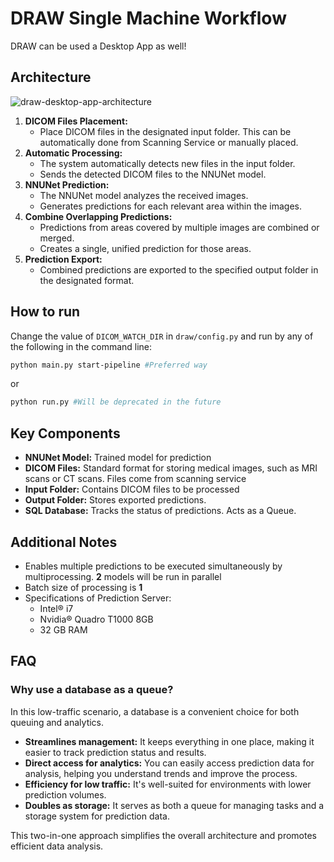 # DRAW Single Machine Workflow

DRAW can be used a Desktop App as well!

## Architecture

![draw-desktop-app-architecture](https://ik.imagekit.io/oj8f972s8/a9t/a9t-desktop-app-arch.drawio.png)

1. **DICOM Files Placement:**
   - Place DICOM files in the designated input folder. This can be automatically done from Scanning Service or manually placed.
2. **Automatic Processing:**
   - The system automatically detects new files in the input folder.
   - Sends the detected DICOM files to the NNUNet model.
3. **NNUNet Prediction:**
   - The NNUNet model analyzes the received images.
   - Generates predictions for each relevant area within the images.
4. **Combine Overlapping Predictions:**
   - Predictions from areas covered by multiple images are combined or merged.
   - Creates a single, unified prediction for those areas.
5. **Prediction Export:**
   - Combined predictions are exported to the specified output folder in the designated format.

## How to run

Change the value of `DICOM_WATCH_DIR` in `draw/config.py` and run by any of the following in the command line:

```bash
python main.py start-pipeline #Preferred way
```

or

```bash
python run.py #Will be deprecated in the future
```

## Key Components

- **NNUNet Model:** Trained model for prediction
- **DICOM Files:** Standard format for storing medical images, such as MRI scans or CT scans. Files come from scanning service
- **Input Folder:** Contains DICOM files to be processed
- **Output Folder:** Stores exported predictions.
- **SQL Database:** Tracks the status of predictions. Acts as a Queue.

## Additional Notes

- Enables multiple predictions to be executed simultaneously by multiprocessing. **2** models will be run in parallel
- Batch size of processing is **1**
- Specifications of Prediction Server:
  - Intel® i7
  - Nvidia® Quadro T1000 8GB
  - 32 GB RAM

## FAQ

### Why use a database as a queue?

In this low-traffic scenario, a database is a convenient choice for both queuing and analytics.

- **Streamlines management:** It keeps everything in one place, making it easier to track prediction status and results.
- **Direct access for analytics:** You can easily access prediction data for analysis, helping you understand trends and improve the process.
- **Efficiency for low traffic:** It's well-suited for environments with lower prediction volumes.
- **Doubles as storage:** It serves as both a queue for managing tasks and a storage system for prediction data.

This two-in-one approach simplifies the overall architecture and promotes efficient data analysis.
